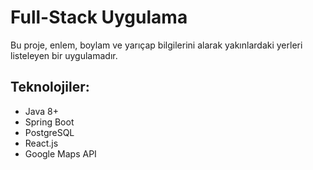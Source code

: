 # Full-Stack Uygulama

Bu proje, enlem, boylam ve yarıçap bilgilerini alarak yakınlardaki yerleri listeleyen bir uygulamadır.

## Teknolojiler:
- Java 8+
- Spring Boot
- PostgreSQL
- React.js
- Google Maps API

